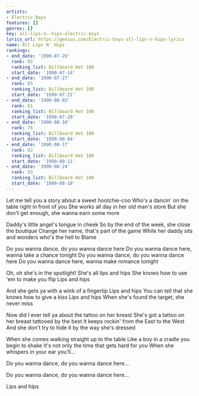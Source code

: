 ```yaml
---
artists:
- Electric Boys
features: []
genres: []
key: all-lips-n--hips-electric-boys
lyrics_url: https://genius.com/Electric-boys-all-lips-n-hips-lyrics
name: All Lips N' Hips
rankings:
- end_date: '1990-07-20'
  rank: 92
  ranking_list: Billboard Hot 100
  start_date: '1990-07-14'
- end_date: '1990-07-27'
  rank: 85
  ranking_list: Billboard Hot 100
  start_date: '1990-07-21'
- end_date: '1990-08-03'
  rank: 81
  ranking_list: Billboard Hot 100
  start_date: '1990-07-28'
- end_date: '1990-08-10'
  rank: 76
  ranking_list: Billboard Hot 100
  start_date: '1990-08-04'
- end_date: '1990-08-17'
  rank: 82
  ranking_list: Billboard Hot 100
  start_date: '1990-08-11'
- end_date: '1990-08-24'
  rank: 93
  ranking_list: Billboard Hot 100
  start_date: '1990-08-18'
---
```

Let me tell you a story about a sweet hootchie-coo
Who's a dancin' on the table right in front of you
She works all day in her old man's store
But she don't get enough, she wanna earn some more

Daddy's little angel's tongue in cheek
So by the end of the week, she close the boutique
Change her name, that's part of the game
While her daddy sits and wonders who's the hell to
Blame

Do you wanna dance, do you wanna dance here
Do you wanna dance here, wanna take a chance tonight
Do you wanna dance, do you wanna dance here
Do you wanna dance here, wanna make romance tonight

Oh, oh she's in the spotlight!
She's all lips and hips
She knows how to use 'em to make you flip
Lips and hips

And she gets ya with a wink of a fingertip
Lips and hips
You can tell that she knows how to give a kiss
Lips and hips
When she's found the target, she never miss

Now did I ever tell ya about the tattoo on her breast
She's got a tattoo on her breast tattooed by the best
It keeps rockin' from the East to the West
And she don't try to hide it by the way she's dressed

When she comes walking straight up to the table
Like a boy in a cradle you begin to shake
It's not only the time that gets hard for you
When she whispers in your ear you'll...

Do you wanna dance, do you wanna dance here...

Do you wanna dance, do you wanna dance here...

Lips and hips
